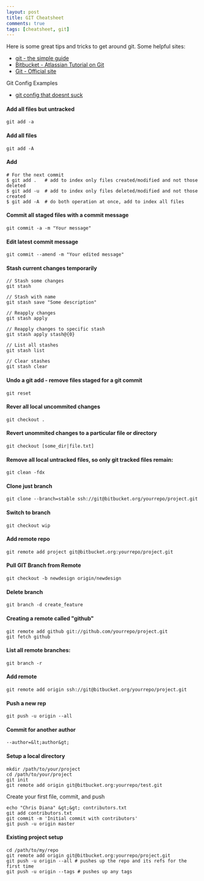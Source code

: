 ```yaml
---
layout: post
title: GIT Cheatsheet
comments: true
tags: [cheatsheet, git]
---
```


Here is some great tips and tricks to get around git.
Some helpful sites:

* [git - the simple guide](http://rogerdudler.github.io/git-guide/)
* [Bitbucket - Atlassian Tutorial on Git](https://www.atlassian.com/git/tutorials/setting-up-a-repository)
* [Git - Official site](http://git-scm.com/book/en/v2/Getting-Started-About-Version-Control)

Git Config Examples

* [git config that doesnt suck](http://northisup.com/blog/git-config-that-doesnt-suck-2)

#### Add all files but untracked

```
git add -a
```

#### Add all files

```
git add -A
```

#### Add

```
# For the next commit
$ git add .   # add to index only files created/modified and not those deleted
$ git add -u  # add to index only files deleted/modified and not those created
$ git add -A  # do both operation at once, add to index all files
```

#### Commit all staged files with a commit message

```
git commit -a -m "Your message"
```

#### Edit latest commit message

```
git commit --amend -m "Your edited message"
```

#### Stash current changes temporarily

```
// Stash some changes
git stash

// Stash with name
git stash save "Some description"

// Reapply changes
git stash apply

// Reapply changes to specific stash
git stash apply stash@{0}

// List all stashes
git stash list

// Clear stashes
git stash clear
```

#### Undo a git add - remove files staged for a git commit

```
git reset
```

#### Rever all local uncommited changes
```
git checkout .
```

#### Revert unommited changes to a particular file or directory
```
git checkout [some_dir|file.txt]
```

#### Remove all local untracked files, so only git tracked files remain:
```
git clean -fdx
```

#### Clone just branch

```
git clone --branch=stable ssh://git@bitbucket.org/yourrepo/project.git
```

#### Switch to branch
```
git checkout wip
```

#### Add remote repo

```
git remote add project git@bitbucket.org:yourrepo/project.git
```

#### Pull GIT Branch from Remote

```
git checkout -b newdesign origin/newdesign
```

#### Delete branch

```
git branch -d create_feature
```

#### Creating a remote called "github"

```
git remote add github git://github.com/yourrepo/project.git
git fetch github
```

#### List all remote branches:

```
git branch -r
```

#### Add remote

```
git remote add origin ssh://git@bitbucket.org/yourrepo/project.git
```

#### Push a new rep

```
git push -u origin --all
```

#### Commit for another author

```
--author=&lt;author&gt;
```

#### Setup a local directory

```
mkdir /path/to/your/project
cd /path/to/your/project
git init
git remote add origin git@bitbucket.org:yourrepo/test.git
```

Create your first file, commit, and push

```
echo "Chris Diana" &gt;&gt; contributors.txt
git add contributors.txt
git commit -m 'Initial commit with contributors'
git push -u origin master
```

#### Existing project setup

```
cd /path/to/my/repo
git remote add origin git@bitbucket.org:yourrepo/project.git
git push -u origin --all # pushes up the repo and its refs for the first time
git push -u origin --tags # pushes up any tags
```
